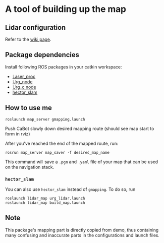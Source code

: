 # A tool of building up the map

## Lidar configuration

Refer to the [wiki page](https://github.com/RealCabot/lidar_map/wiki/Lidar-configuration).

## Package dependencies

Install following ROS packages in your catkin workspace:
- [Laser_proc](https://github.com/ros-perception/laser_proc)
- [Urg_node](https://github.com/ros-drivers/urg_node)
- [Urg_c node](https://github.com/ros-drivers/urg_c)
- [hector_slam](https://github.com/tu-darmstadt-ros-pkg/hector_slam)

## How to use me

```
roslaunch map_server gmapping.launch
```

Push CaBot slowly down desired mapping route (should see map start to form in rviz)

After you've reached the end of the mapped route, run:

```
rosrun map_server map_saver -f desired_map_name
```

This command will save a `.pgm` and `.yaml` file of your map that can be used on the navigation stack. 

### `hector_slam`

You can also use `hector_slam` instead of `gmapping`. To do so, run
```
roslaunch lidar_map urg_lidar.launch
roslaunch lidar_map build_map.launch
```

## Note

This package's mapping part is directly copied from demo, thus containing many confusing and inaccurate parts in the configurations and launch files. 
